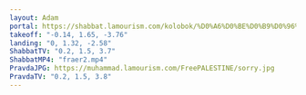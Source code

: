 ```yaml
---
layout: Adam
portal: https://shabbat.lamourism.com/kolobok/%D0%A6%D0%BE%D0%B9%D0%96%D0%AB%D0%92/%D0%9F%D1%83%D1%82%D0%B8%D0%BD%D0%92%D0%9E%D0%A0/scene.gltf
takeoff: "-0.14, 1.65, -3.76"
landing: "0, 1.32, -2.58"
ShabbatTV: "0.2, 1.5, 3.7"
ShabbatMP4: "fraer2.mp4"
PravdaJPG: https://muhammad.lamourism.com/FreePALESTINE/sorry.jpg
PravdaTV: "0.2, 1.5, 3.8"
---
```

